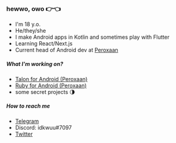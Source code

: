 ### hewwo, owo 👉👈

- I'm 18 y.o.
- He/they/she
- I make Android apps in Kotlin and sometimes play with Flutter
- Learning React/Next.js
- Current head of Android dev at [Peroxaan](https://twitter.com/Peroxaan)

##### What I'm working on?

- [Talon for Android (Peroxaan)](https://peroxaan.com/Talon)
- [Ruby for Android (Peroxaan)](https://peroxaan.com/Ruby)
- some secret projects 🌗

##### How to reach me

- [Telegram](https://t.me/idkwuu)
- Discord: idkwuu#7097
- [Twitter](https://twitter.com/idkwuu)
